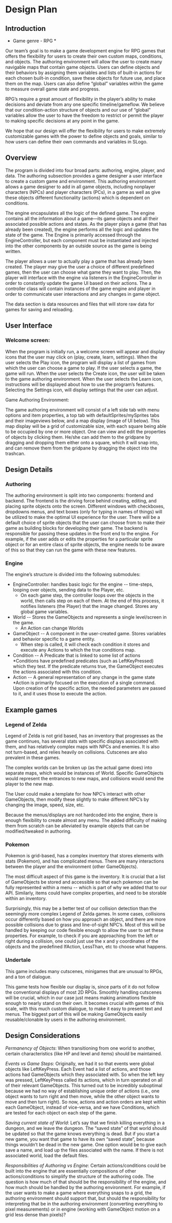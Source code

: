 # Design Plan

## Introduction

* Game genre - RPG *

Our team’s goal is to make a game development engine for RPG games that offers the flexibility for users to create their own custom maps, conditions, and objects. The authoring environment will allow the user to create many navigable maps that contain game objects. Users can define objects and their behaviors by assigning them variables and lists of built-in actions for each chosen built-in condition, save these objects for future use, and place them on the map. Users can also define “global” variables within the game to measure overall game state and progress.

RPG’s require a great amount of flexibility in the player’s ability to make decisions and deviate from any one specific timeline/gameflow. We believe that our condition-action structure of objects and our use of “global” variables allow the user to have the freedom to restrict or permit the player to making specific decisions at any point in the game.

We hope that our design will offer the flexibility for users to make extremely customizable games with the power to define objects and goals, similar to how users can define their own commands and variables in SLogo.

## Overview

The program is divided into four broad parts: authoring, engine, player, and data.  The authoring subsection provides a game designer a user interface to create a custom game and environment.  This authoring environment allows a game designer to add in all game objects, including nonplayer characters (NPCs) and player characters (PCs), in a game as well as give these objects different functionality (actions) which is dependent on conditions.

The engine encapsulates all the logic of the defined game.  The engine contains all the information about a game—its game objects and all their associated possible actions and states.  As the player plays a game (that has already been created), the engine performs all the logic and updates the state of the game. The Engine is primarily accessed through the EngineController, but each component must be instantiated and injected into the other components by an outside source as the game is being written.

The player allows a user to actually play a game that has already been created.  The player may give the user a choice of different predefined games, then the user can choose what game they want to play.  Then, the player will interface with the engine via listeners in the EngineController in order to constantly update the game UI based on their actions. The a controller class will contain instances of the game engine and player in order to communicate user interactions and any changes in game object.

The data section is data resources and files that will store raw data for games for saving and reloading.


## User Interface

### Welcome screen:

When the program is initially run, a welcome screen will appear and display icons that the user may click on (play, create, learn, settings). When the user selects the Play icon, the program will display a list of games from which the user can choose a game to play. If the user selects a game, the game will run. When the user selects the Create icon, the user will be taken to the game authoring environment. When the user selects the Learn icon, instructions will be displayed about how to use the program’s features. Selecting the Settings icon, will display settings that the user can adjust.

Game Authoring Environment:

The game authoring environment will consist of a left side tab with menu options and item properties, a top tab with defaultSprites/mySprites tabs and their imageviews below, and a map display (image of UI below). This map display will be a grid of customizable size, with each square being able to be occupied by one or more object. One can view and edit the properties of objects by clicking them. He/she can add them to the gridpane by dragging and dropping them either onto a square, which it will snap into, and can remove them from the gridpane by dragging the object into the trashcan. 



## Design Details

### Authoring

The authoring environment is split into two components: frontend and backend. The frontend is the driving force behind creating, editing, and placing sprite objects onto the screen. Different windows with checkboxes, dropdowns menus, and text boxes (only for typing in names of things) will be utilized to make the optimal UI experience for the user. There will be a default choice of sprite objects that the user can choose from to make their game as building blocks for developing their game. The backend is responsible for passing these updates in the front end to the engine. For example, if the user adds or edits the properties for a particular sprite object or for an entire class of sprite objects, the engine needs to be aware of this so that they can run the game with these new features. 

### Engine

The engine’s structure is divided into the following submodules:

* EngineController: handles basic logic for the engine -- time-steps, looping over objects, sending data to the Player, etc.
	* On each game step, the controller loops over the objects in the world, then calls step on each of them. At the end of this process, it notifies listeners (the Player) that the image changed. Stores any global game variables. 
* World -- Stores the GameObjects and represents a single level/screen in the game. 
	*  An Action can change Worlds
* GameObject -- A component in the user-created game. Stores variables and behavior specific to a game entity. 
	* When step is called, it will check each condition it stores and execute any Actions to which the true conditions map. 
* Condition -- A Predicate that is linked to some list of actions
	*Conditions have predefined predicates (such as LeftKeyPressed) which they test. If the predicate returns true, the GameObject executes the actions associated with this condition.
* Action -- A general representation of any change in the game state
	*Action is primarily focused on the execution of a single command. Upon creation of the specific action, the needed parameters are passed to it, and it uses those to execute the action.



## Example games

### Legend of Zelda

Legend of Zelda is not grid based, has an inventory that progresses as the game continues, has several stats with specific displays associated with them, and has relatively complex maps with NPCs and enemies. It is also not turn-based, and relies heavily on collisions. Cutscenes are also prevalent in these games. 

The complex worlds can be broken up (as the actual game does) into separate maps, which would be instances of World. Specific GameObjects would represent the entrances to new maps, and collisions would send the player to the new map. 

The User could make a template for how NPC’s interact with other GameObjects, then modify these slightly to make different NPC’s by changing the image, speed, size, etc. 

Because the menus/displays are not hardcoded into the engine, there is enough flexibility to create almost any menu. The added difficulty of making them from scratch can be alleviated by example objects that can be modified/tweaked in authoring.

### Pokemon

Pokemon is grid-based, has a complex inventory that stores elements with stats (Pokemon), and has complicated menus. There are many interactions between the player and the environment (other GameObjects). 

The most difficult aspect of this game is the inventory. It is crucial that a list of GameObjects be stored and accessible so that each pokemon can be fully represented within a menu -- which is part of why we added that to our API. Similarly, items could have complex properties, and need to be storable within an inventory. 

Surprisingly, this may be a better test of our collision detection than the seemingly more complex Legend of Zelda games. In some cases, collisions occur differently based on how you approach an object, and there are more possible collisions due to grass and line-of-sight NPC’s. Most of this will be handled by keeping our code flexible enough to allow the user to set these properties. For example, to check if you are approaching from the left or right during a collision, one could just use the x and y coordinates of the objects and the predefined IfAction, LessThan, etc to choose what happens. 

### Undertale

This game includes many cutscenes, minigames that are unusual to RPGs, and a ton of dialogue. 

This game tests how flexible our display is, since parts of it do not follow the conventional displays of most 2D RPGs. Smoothly handling cutscenes will be crucial, which in our case just means making animations flexible enough to nearly stand on their own. It becomes crucial with games of this scale, with this much custom dialogue, to make it easy to present text and menus. The biggest part of this will be making GameObjects easily reusable/clonable by users in the authoring environment. 

## Design Considerations

*Permanency of Objects*: When transitioning from one world to another, certain characteristics (like HP and level and items) should be maintained.

*Events vs Game Steps*: Originally, we had it so that events were global objects like LeftKeyPress. Each Event had a list of actions, and those actions had GameObjects which they associated with. So when the left key was pressed, LeftKeyPress called its actions, which in turn operated on all of their relevant GameObjects. This turned out to be incredibly suboptimal because we had no way of establishing unique order of actions (i.e., one object wants to turn right and then move, while the other object wants to move and then turn right). So now, actions and action orders are kept within each GameObject, instead of vice-versa, and we have Conditions, which are tested for each object on each step of the game.

*Saving current state of World*: Let’s say that we finish killing everything in a dungeon, and we leave the dungeon. The “saved state” of that world should be updated so that the game knows everything is dead. But if you start a new game, you want that game to have its own “saved state”, because things wouldn’t be dead in the new game. One option would be to give each save a name, and load up the files associated with the name. If there is not associated world, load the default files.

*Responsibilities of Authoring vs Engine*: Certain actions/conditions could be built into the engine that are essentially compositions of other actions/conditions to simplify the structure of the authoring code. The question is how much of that should be the responsibility of the engine, and how much should be handled by the authoring environment. For example, if the user wants to make a game where everything snaps to a grid, the authoring environment should support that, but should the responsibility for interpreting that be in the authoring environment (converting everything to pixel measurements) or in engine (working with GameObject motion on a grid less dense than pixels)?

